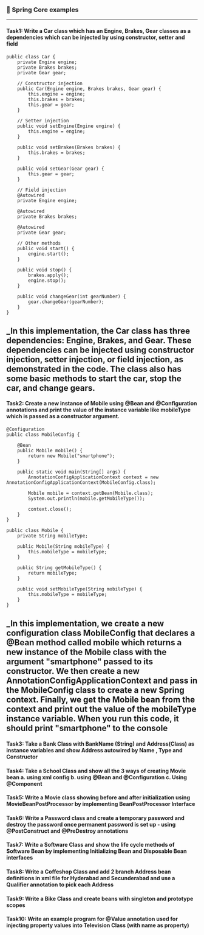 ### :camel: Spring Core examples
---

#### Task1: Write a Car class which has an Engine, Brakes, Gear classes as a dependencies which can be injected by using constructor, setter and field
```
public class Car {
    private Engine engine;
    private Brakes brakes;
    private Gear gear;

    // Constructor injection
    public Car(Engine engine, Brakes brakes, Gear gear) {
        this.engine = engine;
        this.brakes = brakes;
        this.gear = gear;
    }

    // Setter injection
    public void setEngine(Engine engine) {
        this.engine = engine;
    }

    public void setBrakes(Brakes brakes) {
        this.brakes = brakes;
    }

    public void setGear(Gear gear) {
        this.gear = gear;
    }

    // Field injection
    @Autowired
    private Engine engine;

    @Autowired
    private Brakes brakes;

    @Autowired
    private Gear gear;

    // Other methods
    public void start() {
        engine.start();
    }

    public void stop() {
        brakes.apply();
        engine.stop();
    }

    public void changeGear(int gearNumber) {
        gear.changeGear(gearNumber);
    }
}

```
_In this implementation, the Car class has three dependencies: Engine, Brakes, and Gear. These dependencies can be injected using constructor injection, setter injection, or field injection, as demonstrated in the code. The class also has some basic methods to start the car, stop the car, and change gears.
---

#### Task2: Create a new instance of Mobile using @Bean and @Configuration annotations and print the value of the instance variable like mobileType which is passed as a constructor argument.
```
@Configuration
public class MobileConfig {

    @Bean
    public Mobile mobile() {
        return new Mobile("smartphone");
    }

    public static void main(String[] args) {
        AnnotationConfigApplicationContext context = new AnnotationConfigApplicationContext(MobileConfig.class);

        Mobile mobile = context.getBean(Mobile.class);
        System.out.println(mobile.getMobileType());

        context.close();
    }
}

public class Mobile {
    private String mobileType;

    public Mobile(String mobileType) {
        this.mobileType = mobileType;
    }

    public String getMobileType() {
        return mobileType;
    }

    public void setMobileType(String mobileType) {
        this.mobileType = mobileType;
    }
}

```
_In this implementation, we create a new configuration class MobileConfig that declares a @Bean method called mobile which returns a new instance of the Mobile class with the argument "smartphone" passed to its constructor. We then create a new AnnotationConfigApplicationContext and pass in the MobileConfig class to create a new Spring context. Finally, we get the Mobile bean from the context and print out the value of the mobileType instance variable. When you run this code, it should print "smartphone" to the console
---
	
#### Task3: Take a Bank Class with BankName (String) and Address(Class) as instance variables and show Address autowired by Name , Type and Constructor

#### Task4: Take a School Class and show all the 3 ways of creating Movie bean a. using xml config b. using @Bean and @Configuration c. Using @Component

#### Task5: Write a Movie class showing before and after initialization using MovieBeanPostProcessor by implementing BeanPostProcessor Interface

#### Task6: Write a Password class and create a temporary password and destroy the password once permanent password is set up - using @PostConstruct and @PreDestroy annotations

#### Task7: Write a Software Class and show the life cycle methods of Software Bean by implementing Initializing Bean and Disposable Bean interfaces

#### Task8: Write a Coffeshop Class and add 2 branch Address bean definitions in xml file for Hyderabad and Secunderabad and use a Qualifier annotation to pick each Address

#### Task9: Write a Bike Class and create beans with singleton and prototype scopes

#### Task10: Write an example program for @Value annotation used for injecting property values into Television Class (with name as property)

